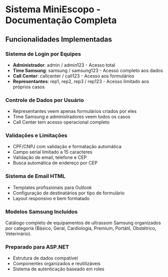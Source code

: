 # Sistema MiniEscopo - Documentação Completa

## Funcionalidades Implementadas

### Sistema de Login por Equipes
- **Administrador**: admin / admin123 - Acesso total
- **Time Samsung**: samsung / samsung123 - Acesso completo aos dados
- **Call Center**: callcenter / call123 - Acesso aos formulários
- **Representantes**: rep1, rep2, rep3 / rep123 - Acesso limitado aos próprios casos

### Controle de Dados por Usuário
- Representantes veem apenas formulários criados por eles
- Time Samsung e administradores veem todos os casos
- Call Center tem acesso operacional completo

### Validações e Limitações
- CPF/CNPJ com validação e formatação automática
- Campo serial limitado a 15 caracteres
- Validação de email, telefone e CEP
- Busca automática de endereço por CEP

### Sistema de Email HTML
- Templates profissionais para Outlook
- Configuração de destinatários por tipo de formulário
- Layout responsivo e bem formatado

### Modelos Samsung Incluídos
Catálogo completo de equipamentos de ultrassom Samsung organizados por categoria (Básico, Geral, Cardiologia, Premium, Portátil, Obstétrico, Veterinário).

### Preparado para ASP.NET
- Estrutura de dados compatível
- Componentes organizados e reutilizáveis
- Sistema de autenticação baseado em roles